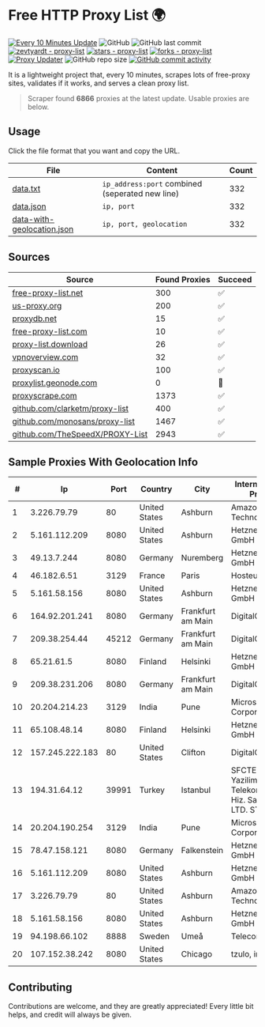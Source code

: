 
# Free HTTP Proxy List 🌍

[![Every 10 Minutes Update](https://github.com/mertguvencli/http-proxy-list/actions/workflows/main.yml/badge.svg?branch=main)](https://github.com/mertguvencli/http-proxy-list/actions/workflows/main.yml)
![GitHub](https://img.shields.io/github/license/mertguvencli/http-proxy-list)
![GitHub last commit](https://img.shields.io/github/last-commit/mertguvencli/http-proxy-list)
[![zevtyardt - proxy-list](https://img.shields.io/static/v1?label=zevtyardt&message=proxy-list&color=blue&logo=github)](https://github.com/zevtyardt/proxy-list "Go to GitHub repo")
[![stars - proxy-list](https://img.shields.io/github/stars/zevtyardt/proxy-list?style=social)](https://github.com/zevtyardt/proxy-list)
[![forks - proxy-list](https://img.shields.io/github/forks/zevtyardt/proxy-list?style=social)](https://github.com/zevtyardt/proxy-list)
[![Proxy Updater](https://github.com/zevtyardt/proxy-list/workflows/Proxy%20Updater/badge.svg)](https://github.com/zevtyardt/proxy-list/actions?query=workflow:"Proxy+Updater")
![GitHub repo size](https://img.shields.io/github/repo-size/zevtyardt/proxy-list)
[![GitHub commit activity](https://img.shields.io/github/commit-activity/m/zevtyardt/proxy-list?logo=commits)](https://github.com/zevtyardt/proxy-list/commits/main)

It is a lightweight project that, every 10 minutes, scrapes lots of free-proxy sites, validates if it works, and serves a clean proxy list.

> Scraper found **6866** proxies at the latest update. Usable proxies are below.

## Usage

Click the file format that you want and copy the URL.

|File|Content|Count|
|----|-------|-----|
|[data.txt](https://raw.githubusercontent.com/mertguvencli/http-proxy-list/main/proxy-list/data.txt)|`ip_address:port` combined (seperated new line)|332|
|[data.json](https://raw.githubusercontent.com/mertguvencli/http-proxy-list/main/proxy-list/data.json)|`ip, port`|332|
|[data-with-geolocation.json](https://raw.githubusercontent.com/mertguvencli/http-proxy-list/main/proxy-list/data-with-geolocation.json)|`ip, port, geolocation`|332|

## Sources

|Source|Found Proxies|Succeed|
|------|-------------|-------|
|[free-proxy-list.net](https://free-proxy-list.net)|300|✅|
|[us-proxy.org](https://www.us-proxy.org)|200|✅|
|[proxydb.net](http://proxydb.net)|15|✅|
|[free-proxy-list.com](https://free-proxy-list.com/?page=&port=&type%5B%5D=http&type%5B%5D=https&up_time=0&search=Search)|10|✅|
|[proxy-list.download](https://www.proxy-list.download/HTTP)|26|✅|
|[vpnoverview.com](https://vpnoverview.com/privacy/anonymous-browsing/free-proxy-servers)|32|✅|
|[proxyscan.io](https://www.proxyscan.io)|100|✅|
|[proxylist.geonode.com](https://proxylist.geonode.com/api/proxy-list?limit=300&page=1&sort_by=lastChecked&sort_type=desc&protocols=http,https)|0|🚫|
|[proxyscrape.com](https://api.proxyscrape.com/v2/?request=displayproxies&protocol=http&timeout=10000&country=all&ssl=all&anonymity=all)|1373|✅|
|[github.com/clarketm/proxy-list](https://raw.githubusercontent.com/clarketm/proxy-list/master/proxy-list-raw.txt)|400|✅|
|[github.com/monosans/proxy-list](https://raw.githubusercontent.com/monosans/proxy-list/main/proxies/http.txt)|1467|✅|
|[github.com/TheSpeedX/PROXY-List](https://raw.githubusercontent.com/TheSpeedX/PROXY-List/master/http.txt)|2943|✅|


## Sample Proxies With Geolocation Info

|#|Ip|Port|Country|City|Internet Service Provider|
|-|--|----|-------|----|-------------------------|
|1|3.226.79.79|80|United States|Ashburn|Amazon Technologies Inc.|
|2|5.161.112.209|8080|United States|Ashburn|Hetzner Online GmbH|
|3|49.13.7.244|8080|Germany|Nuremberg|Hetzner Online GmbH|
|4|46.182.6.51|3129|France|Paris|Hosteur SAS|
|5|5.161.58.156|8080|United States|Ashburn|Hetzner Online GmbH|
|6|164.92.201.241|8080|Germany|Frankfurt am Main|DigitalOcean, LLC|
|7|209.38.254.44|45212|Germany|Frankfurt am Main|DigitalOcean, LLC|
|8|65.21.61.5|8080|Finland|Helsinki|Hetzner Online GmbH|
|9|209.38.231.206|8080|Germany|Frankfurt am Main|DigitalOcean, LLC|
|10|20.204.214.23|3129|India|Pune|Microsoft Corporation|
|11|65.108.48.14|8080|Finland|Helsinki|Hetzner Online GmbH|
|12|157.245.222.183|80|United States|Clifton|DigitalOcean, LLC|
|13|194.31.64.12|39991|Turkey|Istanbul|SFCTEK Bilisim Yazilim ve Telekomunikasyon Hiz. San. ve Tic. LTD. STI.|
|14|20.204.190.254|3129|India|Pune|Microsoft Corporation|
|15|78.47.158.121|8080|Germany|Falkenstein|Hetzner Online GmbH|
|16|5.161.112.209|8080|United States|Ashburn|Hetzner Online GmbH|
|17|3.226.79.79|80|United States|Ashburn|Amazon Technologies Inc.|
|18|5.161.58.156|8080|United States|Ashburn|Hetzner Online GmbH|
|19|94.198.66.102|8888|Sweden|Umeå|Telecom3|
|20|107.152.38.242|8080|United States|Chicago|tzulo, inc.|



## Contributing

Contributions are welcome, and they are greatly appreciated! Every
little bit helps, and credit will always be given.

